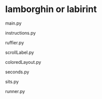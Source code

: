 # lamborghin or labirint

main.py

instructions.py

ruffier.py

scrollLabel.py

coloredLayout.py

seconds.py

sits.py

runner.py
